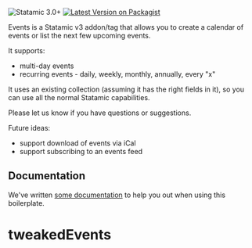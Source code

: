 ![Statamic 3.0+](https://img.shields.io/badge/Statamic-3.0+-FF269E?style=flat-square&link=https://statamic.com)
[![Latest Version on Packagist](https://img.shields.io/packagist/v/carkDigital/events?style=flat-square)](https://packagist.org/packages/carkDigital/events)

Events is a Statamic v3 addon/tag that allows you to create a calendar of events or list the next few upcoming events.

It supports:

* multi-day events
* recurring events - daily, weekly, monthly, annually, every "x"

It uses an existing collection (assuming it has the right fields in it), so you can use all the normal Statamic capabilities.

Please let us know if you have questions or suggestions.

Future ideas:

* support download of events via iCal
* support subscribing to an events feed

## Documentation

We've written [some documentation](https://statamic.com/addons/transform/events/docs) to help you out when using this boilerplate.
# tweakedEvents
